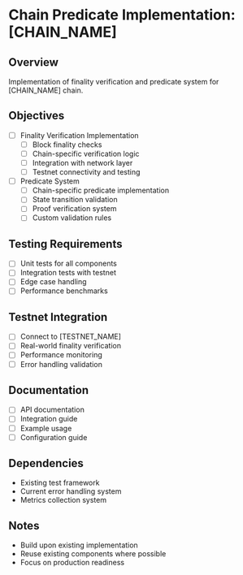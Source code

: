 # Chain Predicate Implementation: [CHAIN_NAME]

## Overview
Implementation of finality verification and predicate system for [CHAIN_NAME] chain.

## Objectives
- [ ] Finality Verification Implementation
  - [ ] Block finality checks
  - [ ] Chain-specific verification logic
  - [ ] Integration with network layer
  - [ ] Testnet connectivity and testing

- [ ] Predicate System
  - [ ] Chain-specific predicate implementation
  - [ ] State transition validation
  - [ ] Proof verification system
  - [ ] Custom validation rules

## Testing Requirements
- [ ] Unit tests for all components
- [ ] Integration tests with testnet
- [ ] Edge case handling
- [ ] Performance benchmarks

## Testnet Integration
- [ ] Connect to [TESTNET_NAME]
- [ ] Real-world finality verification
- [ ] Performance monitoring
- [ ] Error handling validation

## Documentation
- [ ] API documentation
- [ ] Integration guide
- [ ] Example usage
- [ ] Configuration guide

## Dependencies
- Existing test framework
- Current error handling system
- Metrics collection system

## Notes
- Build upon existing implementation
- Reuse existing components where possible
- Focus on production readiness 